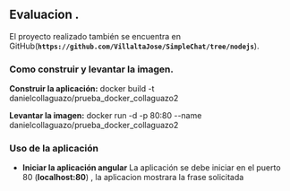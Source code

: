 ## Evaluacion .

El proyecto realizado también se encuentra en GitHub(**`https://github.com/VillaltaJose/SimpleChat/tree/nodejs`**).

### Como construir y levantar la imagen.
**Construir la aplicación:** docker build -t danielcollaguazo/prueba_docker_collaguazo2

**Levantar la imagen:** docker run -d -p 80:80 --name danielcollaguazo/prueba_docker_collaguazo2

### Uso de la aplicación
- **Iniciar la aplicación angular**
La aplicación se debe iniciar en el puerto 80 (**localhost:80**) , la aplicacion mostrara la frase solicitada


